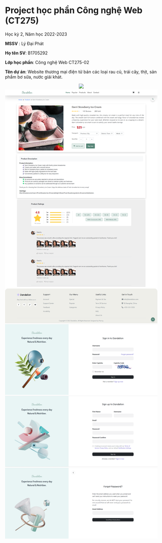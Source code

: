 # Project học phần Công nghệ Web (CT275)

Học kỳ 2, Năm học 2022-2023

**MSSV** : Lý Đại Phát

**Họ tên SV**: B1705292

**Lớp học phần**: Công nghệ Web CT275-02

**Tên dự án**: Website thương mại điện tử bán các loại rau củ, trái cây, thịt, sản phẩm bơ sữa, nước giải khát.
<p align="center">
    <img src="./Images/home.png">
    <img src="./Images/detail.png">
    <img src="./Images/signin.png">
    <img src="./Images/signup.png">
    <img src="./Images/forgotpw.png">
</p>


